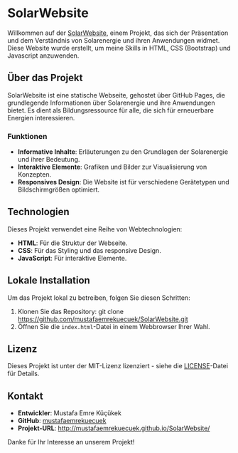# SolarWebsite

Willkommen auf der [SolarWebsite](http://mustafaemrekuecuek.github.io/Solar-Website/), einem Projekt, das sich der Präsentation und dem Verständnis von Solarenergie und ihren Anwendungen widmet. Diese Website wurde erstellt, um meine Skills in HTML, CSS (Bootstrap) und Javascript anzuwenden.
## Über das Projekt

SolarWebsite ist eine statische Webseite, gehostet über GitHub Pages, die grundlegende Informationen über Solarenergie und ihre Anwendungen bietet. Es dient als Bildungsressource für alle, die sich für erneuerbare Energien interessieren.

### Funktionen

- **Informative Inhalte**: Erläuterungen zu den Grundlagen der Solarenergie und ihrer Bedeutung.
- **Interaktive Elemente**: Grafiken und Bilder zur Visualisierung von Konzepten.
- **Responsives Design**: Die Website ist für verschiedene Gerätetypen und Bildschirmgrößen optimiert.

## Technologien

Dieses Projekt verwendet eine Reihe von Webtechnologien:

- **HTML**: Für die Struktur der Webseite.
- **CSS**: Für das Styling und das responsive Design.
- **JavaScript**: Für interaktive Elemente.

## Lokale Installation

Um das Projekt lokal zu betreiben, folgen Sie diesen Schritten:

1. Klonen Sie das Repository: git clone https://github.com/mustafaemrekuecuek/SolarWebsite.git
2. Öffnen Sie die `index.html`-Datei in einem Webbrowser Ihrer Wahl.


## Lizenz

Dieses Projekt ist unter der MIT-Lizenz lizenziert - siehe die [LICENSE](LICENSE.md)-Datei für Details.

## Kontakt

- **Entwickler**: Mustafa Emre Küçükek
- **GitHub**: [mustafaemrekuecuek](https://github.com/mustafaemrekuecuek)
- **Projekt-URL**: http://mustafaemrekuecuek.github.io/SolarWebsite/

Danke für Ihr Interesse an unserem Projekt!
